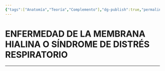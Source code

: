 ```yaml
---
{"tags":["Anatomía","Teoría","Complemento"],"dg-publish":true,"permalink":"/24-anatomia/entidades-clinicas/patologias-respiratorios/enfermedad-de-la-membrana-hialina/","dgPassFrontmatter":true}
---
```


# ENFERMEDAD DE LA MEMBRANA HIALINA O SÍNDROME DE DISTRÉS RESPIRATORIO
---

